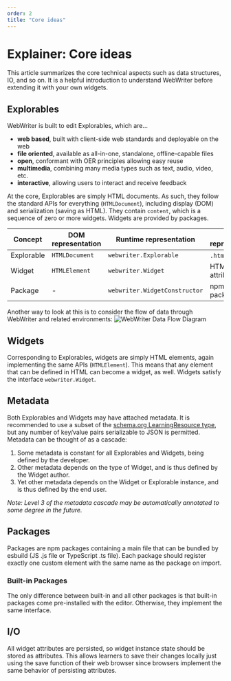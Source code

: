 ```yaml
---
order: 2
title: "Core ideas"
---
```

# Explainer: Core ideas
This article summarizes the core technical aspects such as data structures, IO, and so on. It is a helpful introduction to understand WebWriter before extending it with your own widgets.

## Explorables
WebWriter is built to edit Explorables, which are...
- **web based**, built with client-side web standards and deployable on the web
- **file oriented**, available as all-in-one, standalone, offline-capable files
- **open**, conformant with OER principles allowing easy reuse
- **multimedia**, combining many media types such as text, audio, video, etc.
- **interactive**, allowing users to interact and receive feedback

At the core, Explorables are simply HTML documents. As such, they follow the standard APIs for everything (`HTMLDocument`), including display (DOM) and serialization (saving as HTML). They contain `content`, which is a sequence of zero or more widgets. Widgets are provided by packages.

| Concept         | DOM representation | Runtime representation              | File representation   |
|-----------------|--------------------|-------------------------------------|-----------------------|
| Explorable      | `HTMLDocument`     | `webwriter.Explorable`              | `.html`/`.h5p`        |
| Widget          | `HTMLElement`      | `webwriter.Widget`                  | HTML tag + attributes |
| Package         | -                  | `webwriter.WidgetConstructor`       | npm/yarn package      |

Another way to look at this is to consider the flow of data through WebWriter and related environments:
![WebWriter Data Flow Diagram](/src/public/assets/webwriter-data-architecture.drawio.svg)

## Widgets
Corresponding to Explorables, widgets are simply HTML elements, again implementing the same APIs (`HTMLElement`). This means that any element that can be defined in HTML can become a widget, as well. Widgets satisfy the interface `webwriter.Widget`.

## Metadata
Both Explorables and Widgets may have attached metadata. It is recommended to use a subset of the [schema.org LearningResource type](https://schema.org/LearningResource), but any number of key/value pairs serializable to JSON is permitted. Metadata can be thought of as a cascade:
1. Some metadata is constant for all Explorables and Widgets, being defined by the developer.
2. Other metadata depends on the type of Widget, and is thus defined by the Widget author.
3. Yet other metadata depends on the Widget or Explorable instance, and is thus defined by the end user.

*Note: Level 3 of the metadata cascade may be automatically annotated to some degree in the future.* 

## Packages
Packages are npm packages containing a main file that can be bundled by esbuild (JS .js file or TypeScript .ts file). Each package should register exactly one custom element with the same name as the package on import.

### Built-in Packages
The only difference between built-in and all other packages is that built-in packages come pre-installed with the editor. Otherwise, they implement the same interface. 

## I/O
All widget attributes are persisted, so widget instance state should be stored as attributes. This allows learners to save their changes locally just using the save function of their web browser since browsers implement the same behavior of persisting attributes.